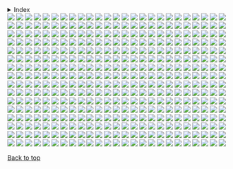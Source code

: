 <details>

<summary>Index</summary>

## Top

- [Abstract](https://github.com/RickyFoots/Wallpapers/blob/main/zz%20pages%20zz/Abstract.md)
  - [Waves](https://github.com/RickyFoots/Wallpapers/blob/main/zz%20pages%20zz/Waves.md)
- [Animated](https://github.com/RickyFoots/Wallpapers/blob/main/zz%20pages%20zz/Animated.md)
- [Anime & Manga](https://github.com/RickyFoots/Wallpapers/blob/main/zz%20pages%20zz/Anime-&-Manga.md)
  - [Akira](https://github.com/RickyFoots/Wallpapers/blob/main/zz%20pages%20zz/Akira.md)
  - [Attack on Titan](https://github.com/RickyFoots/Wallpapers/blob/main/zz%20pages%20zz/Attack-on-Titan.md)
  - [Berserk](https://github.com/RickyFoots/Wallpapers/blob/main/zz%20pages%20zz/Berserk.md)
  - [Black Clover](https://github.com/RickyFoots/Wallpapers/blob/main/zz%20pages%20zz/Black-Clover.md)
  - [Bleach](https://github.com/RickyFoots/Wallpapers/blob/main/zz%20pages%20zz/Bleach.md)
  - [Chainsaw Man](https://github.com/RickyFoots/Wallpapers/blob/main/zz%20pages%20zz/Chainsaw-Man.md)
  - [Cowboy BeBop](https://github.com/RickyFoots/Wallpapers/blob/main/zz%20pages%20zz/Cowboy-BeBop.md)
  - [Demon Slayer](https://github.com/RickyFoots/Wallpapers/blob/main/zz%20pages%20zz/Demon-Slayer.md)
  - [Dorohedoro](https://github.com/RickyFoots/Wallpapers/blob/main/zz%20pages%20zz/Dorohedoro.md)
  - [DRR](https://github.com/RickyFoots/Wallpapers/blob/main/zz%20pages%20zz/DRR.md)
  - [Edge Runners](https://github.com/RickyFoots/Wallpapers/blob/main/zz%20pages%20zz/Edge-Runners.md)
  - [Eva](https://github.com/RickyFoots/Wallpapers/blob/main/zz%20pages%20zz/Eva.md)
  - [FMAB](https://github.com/RickyFoots/Wallpapers/blob/main/zz%20pages%20zz/FMAB.md)
  - [Frieren](https://github.com/RickyFoots/Wallpapers/blob/main/zz%20pages%20zz/Frieren.md)
  - [Ghibli](https://github.com/RickyFoots/Wallpapers/blob/main/zz%20pages%20zz/Ghibli.md)
  - [Hells Paradise](https://github.com/RickyFoots/Wallpapers/blob/main/zz%20pages%20zz/Hells-Paradise.md)
  - [HxH](https://github.com/RickyFoots/Wallpapers/blob/main/zz%20pages%20zz/HxH.md)
  - [JJK](https://github.com/RickyFoots/Wallpapers/blob/main/zz%20pages%20zz/JJK.md)
  - [Komi Can't](https://github.com/RickyFoots/Wallpapers/blob/main/zz%20pages%20zz/Komi-Can't.md)
  - [Mob](https://github.com/RickyFoots/Wallpapers/blob/main/zz%20pages%20zz/Mob.md)
  - [My Hero](https://github.com/RickyFoots/Wallpapers/blob/main/zz%20pages%20zz/My-Hero.md)
  - [Naruto](https://github.com/RickyFoots/Wallpapers/blob/main/zz%20pages%20zz/Naruto.md)
  - [One Punch](https://github.com/RickyFoots/Wallpapers/blob/main/zz%20pages%20zz/One-Punch.md)
  - [Tokyo Ghoul](https://github.com/RickyFoots/Wallpapers/blob/main/zz%20pages%20zz/Tokyo-Ghoul.md)
  - [Trigun](https://github.com/RickyFoots/Wallpapers/blob/main/zz%20pages%20zz/Trigun.md)
  - [Unsorted Manga or Comics](https://github.com/RickyFoots/Wallpapers/blob/main/zz%20pages%20zz/Unsorted-Manga-or-Comics.md)
- [Fantasy](https://github.com/RickyFoots/Wallpapers/blob/main/zz%20pages%20zz/Fantasy.md)
- [Japan](https://github.com/RickyFoots/Wallpapers/blob/main/zz%20pages%20zz/Japan.md)
- [Kaiju & Monsters](https://github.com/RickyFoots/Wallpapers/blob/main/zz%20pages%20zz/Kaiju-&-Monsters.md)
- [Linux](https://github.com/RickyFoots/Wallpapers/blob/main/zz%20pages%20zz/Linux.md)
- [Mecha](https://github.com/RickyFoots/Wallpapers/blob/main/zz%20pages%20zz/Mecha.md)
- [Memes](https://github.com/RickyFoots/Wallpapers/blob/main/zz%20pages%20zz/Memes.md)
- [Minimal](https://github.com/RickyFoots/Wallpapers/blob/main/zz%20pages%20zz/Minimal.md)
- [Monochrome - Art](https://github.com/RickyFoots/Wallpapers/blob/main/zz%20pages%20zz/Monochrome-Art.md)
- [Painting](https://github.com/RickyFoots/Wallpapers/blob/main/zz%20pages%20zz/Painting.md)
- [Pixel](https://github.com/RickyFoots/Wallpapers/blob/main/zz%20pages%20zz/Pixel.md)
- [Real Life](https://github.com/RickyFoots/Wallpapers/blob/main/zz%20pages%20zz/Real-Life.md)
- [Seasonal](https://github.com/RickyFoots/Wallpapers/blob/main/zz%20pages%20zz/Seasonal.md)
  - [Fall](https://github.com/RickyFoots/Wallpapers/blob/main/zz%20pages%20zz/Fall.md)
  - [Halloween](https://github.com/RickyFoots/Wallpapers/blob/main/zz%20pages%20zz/Halloween.md)
- [Unclaimed-SiFi](https://github.com/RickyFoots/Wallpapers/blob/main/zz%20pages%20zz/Unclaimed-SiFi.md)
- [Unsorted Vertical](https://github.com/RickyFoots/Wallpapers/blob/main/zz%20pages%20zz/Unsorted-Vertical.md)
- [Video Games](https://github.com/RickyFoots/Wallpapers/blob/main/zz%20pages%20zz/Video-Games.md)
  - [Animal Crossing](https://github.com/RickyFoots/Wallpapers/blob/main/zz%20pages%20zz/Animal-Crossing.md)
  - [Apex](https://github.com/RickyFoots/Wallpapers/blob/main/zz%20pages%20zz/Apex.md)
  - [Castlevania](https://github.com/RickyFoots/Wallpapers/blob/main/zz%20pages%20zz/Castlevania.md)
  - [COD](https://github.com/RickyFoots/Wallpapers/blob/main/zz%20pages%20zz/COD.md)
  - [Cult of the Lamb](https://github.com/RickyFoots/Wallpapers/blob/main/zz%20pages%20zz/Cult-of-the-Lamb.md)
  - [Destiny](https://github.com/RickyFoots/Wallpapers/blob/main/zz%20pages%20zz/Destiny.md)
  - [DOOM](https://github.com/RickyFoots/Wallpapers/blob/main/zz%20pages%20zz/DOOM.md)
  - [God of War](https://github.com/RickyFoots/Wallpapers/blob/main/zz%20pages%20zz/God-of-War.md)
  - [Hotline Miami](https://github.com/RickyFoots/Wallpapers/blob/main/zz%20pages%20zz/Hotline-Miami.md)
  - [Hyper Light Drifter](https://github.com/RickyFoots/Wallpapers/blob/main/zz%20pages%20zz/Hyper-Light-Drifter.md)
  - [Kirby](https://github.com/RickyFoots/Wallpapers/blob/main/zz%20pages%20zz/Kirby.md)
  - [League](https://github.com/RickyFoots/Wallpapers/blob/main/zz%20pages%20zz/League.md)
  - [Monster Hunter](https://github.com/RickyFoots/Wallpapers/blob/main/zz%20pages%20zz/Monster-Hunter.md)
  - [Necropolis](https://github.com/RickyFoots/Wallpapers/blob/main/zz%20pages%20zz/Necropolis.md)
  - [Nier](https://github.com/RickyFoots/Wallpapers/blob/main/zz%20pages%20zz/Nier.md)
  - [Pokemon](https://github.com/RickyFoots/Wallpapers/blob/main/zz%20pages%20zz/Pokemon.md)
  - [Shadow of the Colossus](https://github.com/RickyFoots/Wallpapers/blob/main/zz%20pages%20zz/Shadow-of-the-Colossus.md)
  - [Souls-Bourne](https://github.com/RickyFoots/Wallpapers/blob/main/zz%20pages%20zz/Souls-Bourne.md)
  - [Stardew](https://github.com/RickyFoots/Wallpapers/blob/main/zz%20pages%20zz/Stardew.md)
  - [Starfield](https://github.com/RickyFoots/Wallpapers/blob/main/zz%20pages%20zz/Starfield.md)
  - [Wayfinder](https://github.com/RickyFoots/Wallpapers/blob/main/zz%20pages%20zz/Wayfinder.md)
  - [Witcher](https://github.com/RickyFoots/Wallpapers/blob/main/zz%20pages%20zz/Witcher.md)

</h1>

[Back to top](#Top)

</details>

</h1>

<img src="https://github.com/RickyFoots/Wallpapers/blob/main/Painting/00030.png">

<img src="https://github.com/RickyFoots/Wallpapers/blob/main/Painting/00111.png">

<img src="https://github.com/RickyFoots/Wallpapers/blob/main/Painting/00139.png">

<img src="https://github.com/RickyFoots/Wallpapers/blob/main/Painting/00224.jpg">

<img src="https://github.com/RickyFoots/Wallpapers/blob/main/Painting/00239.jpg">

<img src="https://github.com/RickyFoots/Wallpapers/blob/main/Painting/00245.png">

<img src="https://github.com/RickyFoots/Wallpapers/blob/main/Painting/00271.png">

<img src="https://github.com/RickyFoots/Wallpapers/blob/main/Painting/00279.jpg">

<img src="https://github.com/RickyFoots/Wallpapers/blob/main/Painting/00280.png">

<img src="https://github.com/RickyFoots/Wallpapers/blob/main/Painting/00288.png">

<img src="https://github.com/RickyFoots/Wallpapers/blob/main/Painting/00293.jpg">

<img src="https://github.com/RickyFoots/Wallpapers/blob/main/Painting/00294.png">

<img src="https://github.com/RickyFoots/Wallpapers/blob/main/Painting/00306.png">

<img src="https://github.com/RickyFoots/Wallpapers/blob/main/Painting/00355.png">

<img src="https://github.com/RickyFoots/Wallpapers/blob/main/Painting/01.jpg">

<img src="https://github.com/RickyFoots/Wallpapers/blob/main/Painting/02.jpg">

<img src="https://github.com/RickyFoots/Wallpapers/blob/main/Painting/03.jpg">

<img src="https://github.com/RickyFoots/Wallpapers/blob/main/Painting/04.jpg">

<img src="https://github.com/RickyFoots/Wallpapers/blob/main/Painting/05.jpg">

<img src="https://github.com/RickyFoots/Wallpapers/blob/main/Painting/06.jpg">

<img src="https://github.com/RickyFoots/Wallpapers/blob/main/Painting/06.png">

<img src="https://github.com/RickyFoots/Wallpapers/blob/main/Painting/07.jpg">

<img src="https://github.com/RickyFoots/Wallpapers/blob/main/Painting/07.png">

<img src="https://github.com/RickyFoots/Wallpapers/blob/main/Painting/08.jpg">

<img src="https://github.com/RickyFoots/Wallpapers/blob/main/Painting/08.png">

<img src="https://github.com/RickyFoots/Wallpapers/blob/main/Painting/10 - IkFbADX.png">

<img src="https://github.com/RickyFoots/Wallpapers/blob/main/Painting/10.jpg">

<img src="https://github.com/RickyFoots/Wallpapers/blob/main/Painting/11 - GdW27Qi.png">

<img src="https://github.com/RickyFoots/Wallpapers/blob/main/Painting/11 - hM2j0Vz.jpg">

<img src="https://github.com/RickyFoots/Wallpapers/blob/main/Painting/11.jpg">

<img src="https://github.com/RickyFoots/Wallpapers/blob/main/Painting/12 - KmFVtFp.png">

<img src="https://github.com/RickyFoots/Wallpapers/blob/main/Painting/12.jpg">

<img src="https://github.com/RickyFoots/Wallpapers/blob/main/Painting/13 - p4TIlyS.jpg">

<img src="https://github.com/RickyFoots/Wallpapers/blob/main/Painting/13.jpg">

<img src="https://github.com/RickyFoots/Wallpapers/blob/main/Painting/1330761.png">

<img src="https://github.com/RickyFoots/Wallpapers/blob/main/Painting/14 - BgotbjS.jpg">

<img src="https://github.com/RickyFoots/Wallpapers/blob/main/Painting/14 - M5yq3il.jpg">

<img src="https://github.com/RickyFoots/Wallpapers/blob/main/Painting/14.jpg">

<img src="https://github.com/RickyFoots/Wallpapers/blob/main/Painting/15.jpg">

<img src="https://github.com/RickyFoots/Wallpapers/blob/main/Painting/16.jpg">

<img src="https://github.com/RickyFoots/Wallpapers/blob/main/Painting/1638597695178.jpg">

<img src="https://github.com/RickyFoots/Wallpapers/blob/main/Painting/17.jpg">

<img src="https://github.com/RickyFoots/Wallpapers/blob/main/Painting/18.jpg">

<img src="https://github.com/RickyFoots/Wallpapers/blob/main/Painting/180-1806618_anime-landscape-scenery-clouds-stars-buildings-anime-landscape.jpg">

<img src="https://github.com/RickyFoots/Wallpapers/blob/main/Painting/19.jpg">

<img src="https://github.com/RickyFoots/Wallpapers/blob/main/Painting/1okwkjy3l3l71.png">

<img src="https://github.com/RickyFoots/Wallpapers/blob/main/Painting/20.jpg">

<img src="https://github.com/RickyFoots/Wallpapers/blob/main/Painting/20210817_004904.jpg">

<img src="https://github.com/RickyFoots/Wallpapers/blob/main/Painting/20220329_2038_GGAC_Discovery_Station_NO.1——_Explorer”.jpg">

<img src="https://github.com/RickyFoots/Wallpapers/blob/main/Painting/20220329_2038_The_Aeneid.jpg">

<img src="https://github.com/RickyFoots/Wallpapers/blob/main/Painting/20220404_2100_Do_not_disturb.jpg">

<img src="https://github.com/RickyFoots/Wallpapers/blob/main/Painting/20220404_2100_The_Observer.jpg">

<img src="https://github.com/RickyFoots/Wallpapers/blob/main/Painting/20220407_1454_Como_Lighthouse_02__Backgrounds_For_Animation_Course.jpg">

<img src="https://github.com/RickyFoots/Wallpapers/blob/main/Painting/20220416_1756_Japan.jpg">

<img src="https://github.com/RickyFoots/Wallpapers/blob/main/Painting/20220427_2307_Badlands_National_Park_Study.jpg">

<img src="https://github.com/RickyFoots/Wallpapers/blob/main/Painting/20220427_2307_Death_Valley_National_Park.jpg">

<img src="https://github.com/RickyFoots/Wallpapers/blob/main/Painting/20220427_2307_Virtual_Plein_Air_Studies.jpg">

<img src="https://github.com/RickyFoots/Wallpapers/blob/main/Painting/20220523_1613_Seabreeze_03.jpg">

<img src="https://github.com/RickyFoots/Wallpapers/blob/main/Painting/20220605_2252_The_Last_Great_Ahamkara.jpg">

<img src="https://github.com/RickyFoots/Wallpapers/blob/main/Painting/20220608_2339.jpg">

<img src="https://github.com/RickyFoots/Wallpapers/blob/main/Painting/20221019_2324_Bawlers_2.jpg">

<img src="https://github.com/RickyFoots/Wallpapers/blob/main/Painting/20221107_2132_Emerged_from_Flames.jpg">

<img src="https://github.com/RickyFoots/Wallpapers/blob/main/Painting/20221107_2142_Find_me_here.jpg">

<img src="https://github.com/RickyFoots/Wallpapers/blob/main/Painting/20230322_1239_Japan_memories_Painting___Part_1_.jpg">

<img src="https://github.com/RickyFoots/Wallpapers/blob/main/Painting/20230515_222411.jpg">

<img src="https://github.com/RickyFoots/Wallpapers/blob/main/Painting/20230519_2334_wandering_whale_.jpg">

<img src="https://github.com/RickyFoots/Wallpapers/blob/main/Painting/20230712_2223_2023.5.24.jpg">

<img src="https://github.com/RickyFoots/Wallpapers/blob/main/Painting/20230716_1918_Ramen_on_Crab.jpg">

<img src="https://github.com/RickyFoots/Wallpapers/blob/main/Painting/20231028_1437_Ghost_hunter.jpg">

<img src="https://github.com/RickyFoots/Wallpapers/blob/main/Painting/20231106_2020_Practice_41.jpg">

<img src="https://github.com/RickyFoots/Wallpapers/blob/main/Painting/20231122_2259_202310_Background_photo_speed_painting.jpg">

<img src="https://github.com/RickyFoots/Wallpapers/blob/main/Painting/20231206_1835_3.jpg">

<img src="https://github.com/RickyFoots/Wallpapers/blob/main/Painting/20231206_1838_V_me50.jpg">

<img src="https://github.com/RickyFoots/Wallpapers/blob/main/Painting/20231211_2026_sunset.jpg">

<img src="https://github.com/RickyFoots/Wallpapers/blob/main/Painting/20231211_2027_The_spirit_of_the_forest.jpg">

<img src="https://github.com/RickyFoots/Wallpapers/blob/main/Painting/20231218_201830.jpg">

<img src="https://github.com/RickyFoots/Wallpapers/blob/main/Painting/21 - ADsm8lL.jpg">

<img src="https://github.com/RickyFoots/Wallpapers/blob/main/Painting/21.jpg">

<img src="https://github.com/RickyFoots/Wallpapers/blob/main/Painting/23.jpg">

<img src="https://github.com/RickyFoots/Wallpapers/blob/main/Painting/24 - e47ScRz.jpg">

<img src="https://github.com/RickyFoots/Wallpapers/blob/main/Painting/24.jpg">

<img src="https://github.com/RickyFoots/Wallpapers/blob/main/Painting/25.jpg">

<img src="https://github.com/RickyFoots/Wallpapers/blob/main/Painting/26.jpg">

<img src="https://github.com/RickyFoots/Wallpapers/blob/main/Painting/27.jpg">

<img src="https://github.com/RickyFoots/Wallpapers/blob/main/Painting/28 - YnL7CTg.jpg">

<img src="https://github.com/RickyFoots/Wallpapers/blob/main/Painting/28.jpg">

<img src="https://github.com/RickyFoots/Wallpapers/blob/main/Painting/29.jpg">

<img src="https://github.com/RickyFoots/Wallpapers/blob/main/Painting/30 - VvwyRE1.jpg">

<img src="https://github.com/RickyFoots/Wallpapers/blob/main/Painting/30.jpg">

<img src="https://github.com/RickyFoots/Wallpapers/blob/main/Painting/31 - CjTmQ8s.jpg">

<img src="https://github.com/RickyFoots/Wallpapers/blob/main/Painting/31 - qmiPsd0.jpg">

<img src="https://github.com/RickyFoots/Wallpapers/blob/main/Painting/31.jpg">

<img src="https://github.com/RickyFoots/Wallpapers/blob/main/Painting/32 - Es9om0f.jpg">

<img src="https://github.com/RickyFoots/Wallpapers/blob/main/Painting/32.jpg">

<img src="https://github.com/RickyFoots/Wallpapers/blob/main/Painting/33.jpg">

<img src="https://github.com/RickyFoots/Wallpapers/blob/main/Painting/34.jpg">

<img src="https://github.com/RickyFoots/Wallpapers/blob/main/Painting/37 - zZ6lun8.jpg">

<img src="https://github.com/RickyFoots/Wallpapers/blob/main/Painting/38e43cd.jpg">

<img src="https://github.com/RickyFoots/Wallpapers/blob/main/Painting/3ckrn0p4n3l71.png">

<img src="https://github.com/RickyFoots/Wallpapers/blob/main/Painting/3lnurbwbfwk71.png">

<img src="https://github.com/RickyFoots/Wallpapers/blob/main/Painting/3lqIfoS.jpeg">

<img src="https://github.com/RickyFoots/Wallpapers/blob/main/Painting/45 - CbVXE5h.jpg">

<img src="https://github.com/RickyFoots/Wallpapers/blob/main/Painting/45 - HicaAQx.jpg">

<img src="https://github.com/RickyFoots/Wallpapers/blob/main/Painting/4MHOMvU.jpeg">

<img src="https://github.com/RickyFoots/Wallpapers/blob/main/Painting/4X3z4Ha.jpeg">

<img src="https://github.com/RickyFoots/Wallpapers/blob/main/Painting/4c3705a.jpg">

<img src="https://github.com/RickyFoots/Wallpapers/blob/main/Painting/4irtiy2f2uk71.png">

<img src="https://github.com/RickyFoots/Wallpapers/blob/main/Painting/56 - CoYBP2x.jpg">

<img src="https://github.com/RickyFoots/Wallpapers/blob/main/Painting/5VUhtaY.jpeg">

<img src="https://github.com/RickyFoots/Wallpapers/blob/main/Painting/5a1c8031-3c4e-4b2e-96ef-5b17d8c1c948.jpg">

<img src="https://github.com/RickyFoots/Wallpapers/blob/main/Painting/5fvdkmet39j71.png">

<img src="https://github.com/RickyFoots/Wallpapers/blob/main/Painting/5sbmcohm1uk71.png">

<img src="https://github.com/RickyFoots/Wallpapers/blob/main/Painting/5zQiXen.png">

<img src="https://github.com/RickyFoots/Wallpapers/blob/main/Painting/60 - E9YRV2B.jpg">

<img src="https://github.com/RickyFoots/Wallpapers/blob/main/Painting/60 - H2xoVzi.jpg">

<img src="https://github.com/RickyFoots/Wallpapers/blob/main/Painting/60 - fdiO61M.jpg">

<img src="https://github.com/RickyFoots/Wallpapers/blob/main/Painting/62 - I7QzImd.jpg">

<img src="https://github.com/RickyFoots/Wallpapers/blob/main/Painting/63 - 89NstXc.jpg">

<img src="https://github.com/RickyFoots/Wallpapers/blob/main/Painting/63 - 9QX28Vi.jpg">

<img src="https://github.com/RickyFoots/Wallpapers/blob/main/Painting/63.jpg">

<img src="https://github.com/RickyFoots/Wallpapers/blob/main/Painting/64 - BGCZjJA.jpg">

<img src="https://github.com/RickyFoots/Wallpapers/blob/main/Painting/65.jpg">

<img src="https://github.com/RickyFoots/Wallpapers/blob/main/Painting/68 - MxwmpVi.png">

<img src="https://github.com/RickyFoots/Wallpapers/blob/main/Painting/71 - sdzaogp.png">

<img src="https://github.com/RickyFoots/Wallpapers/blob/main/Painting/76 - e4r5bQR.jpg">

<img src="https://github.com/RickyFoots/Wallpapers/blob/main/Painting/76 - p4TIlyS.jpg">

<img src="https://github.com/RickyFoots/Wallpapers/blob/main/Painting/7K7oRvk.jpeg">

<img src="https://github.com/RickyFoots/Wallpapers/blob/main/Painting/89 - PLNr7AT.png">

<img src="https://github.com/RickyFoots/Wallpapers/blob/main/Painting/8w53nbu0o3l71.png">

<img src="https://github.com/RickyFoots/Wallpapers/blob/main/Painting/9 - DaFuSO0.jpg">

<img src="https://github.com/RickyFoots/Wallpapers/blob/main/Painting/9 - yh71hZN.png">

<img src="https://github.com/RickyFoots/Wallpapers/blob/main/Painting/9.jpg">

<img src="https://github.com/RickyFoots/Wallpapers/blob/main/Painting/94538143_p0.png">

<img src="https://github.com/RickyFoots/Wallpapers/blob/main/Painting/96440296_p0.png">

<img src="https://github.com/RickyFoots/Wallpapers/blob/main/Painting/9DikRoN.jpeg">

<img src="https://github.com/RickyFoots/Wallpapers/blob/main/Painting/9Tej6V0.jpeg">

<img src="https://github.com/RickyFoots/Wallpapers/blob/main/Painting/9d9duorkm3l71.png">

<img src="https://github.com/RickyFoots/Wallpapers/blob/main/Painting/9py055cffwk71.png">

<img src="https://github.com/RickyFoots/Wallpapers/blob/main/Painting/Apocalypse.png">

<img src="https://github.com/RickyFoots/Wallpapers/blob/main/Painting/AsianPond.jpg">

<img src="https://github.com/RickyFoots/Wallpapers/blob/main/Painting/Cityscape.jpg">

<img src="https://github.com/RickyFoots/Wallpapers/blob/main/Painting/Electronic_Sample_96-calm-night.png">

<img src="https://github.com/RickyFoots/Wallpapers/blob/main/Painting/IuX3mgo.jpeg">

<img src="https://github.com/RickyFoots/Wallpapers/blob/main/Painting/IxEcTRu.jpg">

<img src="https://github.com/RickyFoots/Wallpapers/blob/main/Painting/MountainScape.png">

<img src="https://github.com/RickyFoots/Wallpapers/blob/main/Painting/OD_house_day.jpg">

<img src="https://github.com/RickyFoots/Wallpapers/blob/main/Painting/OD_house_morn.jpg">

<img src="https://github.com/RickyFoots/Wallpapers/blob/main/Painting/OD_house_night_sat.jpg">

<img src="https://github.com/RickyFoots/Wallpapers/blob/main/Painting/RDT_20230308_1949563004422581013301416.jpg">

<img src="https://github.com/RickyFoots/Wallpapers/blob/main/Painting/Sunset.jpeg">

<img src="https://github.com/RickyFoots/Wallpapers/blob/main/Painting/WallpaperDog-10819503.jpg">

<img src="https://github.com/RickyFoots/Wallpapers/blob/main/Painting/aTzsemi.jpeg">

<img src="https://github.com/RickyFoots/Wallpapers/blob/main/Painting/acoolrocket-dalle2-hokusai-non-prompt-landscape.png">

<img src="https://github.com/RickyFoots/Wallpapers/blob/main/Painting/aesthetic2.jpg">

<img src="https://github.com/RickyFoots/Wallpapers/blob/main/Painting/alena-aenami-7pm.png">

<img src="https://github.com/RickyFoots/Wallpapers/blob/main/Painting/alena-aenami-any-minute-now.jpg">

<img src="https://github.com/RickyFoots/Wallpapers/blob/main/Painting/alena-aenami-around-us.jpg">

<img src="https://github.com/RickyFoots/Wallpapers/blob/main/Painting/alena-aenami-autumn-in-budapest.png">

<img src="https://github.com/RickyFoots/Wallpapers/blob/main/Painting/alena-aenami-away.jpg">

<img src="https://github.com/RickyFoots/Wallpapers/blob/main/Painting/alena-aenami-blue-hour.jpg">

<img src="https://github.com/RickyFoots/Wallpapers/blob/main/Painting/alena-aenami-castle-in-the-sky.jpg">

<img src="https://github.com/RickyFoots/Wallpapers/blob/main/Painting/alena-aenami-clouds.jpg">

<img src="https://github.com/RickyFoots/Wallpapers/blob/main/Painting/alena-aenami-dawn.jpg">

<img src="https://github.com/RickyFoots/Wallpapers/blob/main/Painting/alena-aenami-eclipse.jpg">

<img src="https://github.com/RickyFoots/Wallpapers/blob/main/Painting/alena-aenami-escape.jpg">

<img src="https://github.com/RickyFoots/Wallpapers/blob/main/Painting/alena-aenami-far-from-tomorrow.jpg">

<img src="https://github.com/RickyFoots/Wallpapers/blob/main/Painting/alena-aenami-lights.jpg">

<img src="https://github.com/RickyFoots/Wallpapers/blob/main/Painting/alena-aenami-lost-in-between.jpg">

<img src="https://github.com/RickyFoots/Wallpapers/blob/main/Painting/alena-aenami-out-of-time.png">

<img src="https://github.com/RickyFoots/Wallpapers/blob/main/Painting/alena-aenami-sky-mirror.jpg">

<img src="https://github.com/RickyFoots/Wallpapers/blob/main/Painting/alena-aenami-stardust.jpg">

<img src="https://github.com/RickyFoots/Wallpapers/blob/main/Painting/alena-aenami-stars-and-you.png">

<img src="https://github.com/RickyFoots/Wallpapers/blob/main/Painting/alena-aenami-timeless.jpg">

<img src="https://github.com/RickyFoots/Wallpapers/blob/main/Painting/alena-aenami-wait.jpg">

<img src="https://github.com/RickyFoots/Wallpapers/blob/main/Painting/alena-aenami-wings.jpg">

<img src="https://github.com/RickyFoots/Wallpapers/blob/main/Painting/alena-aenami-you.jpg">

<img src="https://github.com/RickyFoots/Wallpapers/blob/main/Painting/andrew-maleski-ghostly-gate.jpg">

<img src="https://github.com/RickyFoots/Wallpapers/blob/main/Painting/animal-town.png">

<img src="https://github.com/RickyFoots/Wallpapers/blob/main/Painting/arseniy-chebynkin-tokyo-street-night.jpg">

<img src="https://github.com/RickyFoots/Wallpapers/blob/main/Painting/art-lake.png">

<img src="https://github.com/RickyFoots/Wallpapers/blob/main/Painting/artwithflo-empire-state-building.png">

<img src="https://github.com/RickyFoots/Wallpapers/blob/main/Painting/aurora_v02.png">

<img src="https://github.com/RickyFoots/Wallpapers/blob/main/Painting/australia.jpg">

<img src="https://github.com/RickyFoots/Wallpapers/blob/main/Painting/bastien-grivet-the-guy-and-the-id-checking-bot.jpg">

<img src="https://github.com/RickyFoots/Wallpapers/blob/main/Painting/bbajwew11ge81.png">

<img src="https://github.com/RickyFoots/Wallpapers/blob/main/Painting/bici.jpg">

<img src="https://github.com/RickyFoots/Wallpapers/blob/main/Painting/bisbiswas-a-summer-evening.png">

<img src="https://github.com/RickyFoots/Wallpapers/blob/main/Painting/bisbiswas-burning-clouds.png">

<img src="https://github.com/RickyFoots/Wallpapers/blob/main/Painting/bisbiswas-gathering.jpg">

<img src="https://github.com/RickyFoots/Wallpapers/blob/main/Painting/bisbiswas-lit-up-sky.jpg">

<img src="https://github.com/RickyFoots/Wallpapers/blob/main/Painting/bisbiswas-verdant-moonlight-no-people-edit.jpg">

<img src="https://github.com/RickyFoots/Wallpapers/blob/main/Painting/bmucoxvlewk71.png">

<img src="https://github.com/RickyFoots/Wallpapers/blob/main/Painting/bmw.jpg">

<img src="https://github.com/RickyFoots/Wallpapers/blob/main/Painting/boat_on_clouds.jpg">

<img src="https://github.com/RickyFoots/Wallpapers/blob/main/Painting/boats-painting.jpg">

<img src="https://github.com/RickyFoots/Wallpapers/blob/main/Painting/cairo-sandstorm.jpg">

<img src="https://github.com/RickyFoots/Wallpapers/blob/main/Painting/castle_in_the_sky_studio_ghilbi.jpg">

<img src="https://github.com/RickyFoots/Wallpapers/blob/main/Painting/chilledcow-kupla-kingdom-in-blue.jpg">

<img src="https://github.com/RickyFoots/Wallpapers/blob/main/Painting/chrisostrowski-the-esteemed-palace-light.jpg">

<img src="https://github.com/RickyFoots/Wallpapers/blob/main/Painting/chrisostrowski-the-esteemed-palace.jpg">

<img src="https://github.com/RickyFoots/Wallpapers/blob/main/Painting/comfy-home.jpg">

<img src="https://github.com/RickyFoots/Wallpapers/blob/main/Painting/country-sun.jpeg">

<img src="https://github.com/RickyFoots/Wallpapers/blob/main/Painting/crane.png">

<img src="https://github.com/RickyFoots/Wallpapers/blob/main/Painting/cy4p34m246161.jpg">

<img src="https://github.com/RickyFoots/Wallpapers/blob/main/Painting/d0693c2.jpg">

<img src="https://github.com/RickyFoots/Wallpapers/blob/main/Painting/denis-istomin-chicco3.jpg">

<img src="https://github.com/RickyFoots/Wallpapers/blob/main/Painting/denis-istomin-listen-to-your-heart.jpg">

<img src="https://github.com/RickyFoots/Wallpapers/blob/main/Painting/denis-istomin-midnight-gazing.png">

<img src="https://github.com/RickyFoots/Wallpapers/blob/main/Painting/door.jpg">

<img src="https://github.com/RickyFoots/Wallpapers/blob/main/Painting/dream-of-the-red-chamber.jpg">

<img src="https://github.com/RickyFoots/Wallpapers/blob/main/Painting/dreamy-night.jpg">

<img src="https://github.com/RickyFoots/Wallpapers/blob/main/Painting/dypuzktoewk71.png">

<img src="https://github.com/RickyFoots/Wallpapers/blob/main/Painting/e55nh915ewk71.png">

<img src="https://github.com/RickyFoots/Wallpapers/blob/main/Painting/eric-elwell-tropical-environment.jpg">

<img src="https://github.com/RickyFoots/Wallpapers/blob/main/Painting/es2_day.jpg">

<img src="https://github.com/RickyFoots/Wallpapers/blob/main/Painting/es2_morning.jpg">

<img src="https://github.com/RickyFoots/Wallpapers/blob/main/Painting/es2_night.jpg">

<img src="https://github.com/RickyFoots/Wallpapers/blob/main/Painting/es3_day.jpg">

<img src="https://github.com/RickyFoots/Wallpapers/blob/main/Painting/es3_morning.jpg">

<img src="https://github.com/RickyFoots/Wallpapers/blob/main/Painting/es3_night.jpg">

<img src="https://github.com/RickyFoots/Wallpapers/blob/main/Painting/es4_day.jpg">

<img src="https://github.com/RickyFoots/Wallpapers/blob/main/Painting/es4_morning.jpg">

<img src="https://github.com/RickyFoots/Wallpapers/blob/main/Painting/es4_night.jpg">

<img src="https://github.com/RickyFoots/Wallpapers/blob/main/Painting/es5_day.jpg">

<img src="https://github.com/RickyFoots/Wallpapers/blob/main/Painting/es5_morning.jpg">

<img src="https://github.com/RickyFoots/Wallpapers/blob/main/Painting/es5_night.jpg">

<img src="https://github.com/RickyFoots/Wallpapers/blob/main/Painting/es6_day.jpg">

<img src="https://github.com/RickyFoots/Wallpapers/blob/main/Painting/es6_morning.jpg">

<img src="https://github.com/RickyFoots/Wallpapers/blob/main/Painting/es6_night.jpg">

<img src="https://github.com/RickyFoots/Wallpapers/blob/main/Painting/es7_day.jpg">

<img src="https://github.com/RickyFoots/Wallpapers/blob/main/Painting/es7_morning.jpg">

<img src="https://github.com/RickyFoots/Wallpapers/blob/main/Painting/es7_night.jpg">

<img src="https://github.com/RickyFoots/Wallpapers/blob/main/Painting/es_day.jpg">

<img src="https://github.com/RickyFoots/Wallpapers/blob/main/Painting/es_morning.jpg">

<img src="https://github.com/RickyFoots/Wallpapers/blob/main/Painting/es_night.png">

<img src="https://github.com/RickyFoots/Wallpapers/blob/main/Painting/ferdinand-ladera-rice-terraces.jpg">

<img src="https://github.com/RickyFoots/Wallpapers/blob/main/Painting/fkaz52mvm3l71.png">

<img src="https://github.com/RickyFoots/Wallpapers/blob/main/Painting/flower-and-whine.jpg">

<img src="https://github.com/RickyFoots/Wallpapers/blob/main/Painting/forest-painted.png">

<img src="https://github.com/RickyFoots/Wallpapers/blob/main/Painting/forrest-scene.jpg">

<img src="https://github.com/RickyFoots/Wallpapers/blob/main/Painting/french-roofs.png">

<img src="https://github.com/RickyFoots/Wallpapers/blob/main/Painting/frozen-lake.jpg">

<img src="https://github.com/RickyFoots/Wallpapers/blob/main/Painting/gavrl-snowy-forest.jpg">

<img src="https://github.com/RickyFoots/Wallpapers/blob/main/Painting/gavryl-by-your-side.jpg">

<img src="https://github.com/RickyFoots/Wallpapers/blob/main/Painting/gavryl-cozy-night.jpg">

<img src="https://github.com/RickyFoots/Wallpapers/blob/main/Painting/glowy-night-river-mountains.jpg">

<img src="https://github.com/RickyFoots/Wallpapers/blob/main/Painting/grand_tour_main_arch.jpg">

<img src="https://github.com/RickyFoots/Wallpapers/blob/main/Painting/grasp.jpg">

<img src="https://github.com/RickyFoots/Wallpapers/blob/main/Painting/gruvbox_wasteland.png">

<img src="https://github.com/RickyFoots/Wallpapers/blob/main/Painting/gustavo-arteaga-ancient-tree-shrine.png">

<img src="https://github.com/RickyFoots/Wallpapers/blob/main/Painting/gustavo-arteaga-monolith-on-giants-causeway.jpg">

<img src="https://github.com/RickyFoots/Wallpapers/blob/main/Painting/gustavo-arteaga-reload.jpg">

<img src="https://github.com/RickyFoots/Wallpapers/blob/main/Painting/gydw1n-whisper-of-the-heart.jpg">

<img src="https://github.com/RickyFoots/Wallpapers/blob/main/Painting/hangmoon-alexander-komarov-white-blue-red-clouds.jpg">

<img src="https://github.com/RickyFoots/Wallpapers/blob/main/Painting/hangmoon-city.jpg">

<img src="https://github.com/RickyFoots/Wallpapers/blob/main/Painting/hangmoon-white-blue-red-clouds.jpg">

<img src="https://github.com/RickyFoots/Wallpapers/blob/main/Painting/henrique-mueller-henrique-mueller-lofi-funcc-01.jpg">

<img src="https://github.com/RickyFoots/Wallpapers/blob/main/Painting/hiro-shinagai.jpg">

<img src="https://github.com/RickyFoots/Wallpapers/blob/main/Painting/hiroshi-nagai-shop.png">

<img src="https://github.com/RickyFoots/Wallpapers/blob/main/Painting/house-forest.jpg">

<img src="https://github.com/RickyFoots/Wallpapers/blob/main/Painting/howard-chen-mao-mao-forest-campsite.jpg">

<img src="https://github.com/RickyFoots/Wallpapers/blob/main/Painting/hugobarretcastan-house-in-forest.jpg">

<img src="https://github.com/RickyFoots/Wallpapers/blob/main/Painting/hxqkrrgfm3l71.png">

<img src="https://github.com/RickyFoots/Wallpapers/blob/main/Painting/ianlqrnwrij71.png">

<img src="https://github.com/RickyFoots/Wallpapers/blob/main/Painting/iculr8pxn3l71.png">

<img src="https://github.com/RickyFoots/Wallpapers/blob/main/Painting/ign_sun-and-clouds.png">

<img src="https://github.com/RickyFoots/Wallpapers/blob/main/Painting/ign_sun-garden.png">

<img src="https://github.com/RickyFoots/Wallpapers/blob/main/Painting/image1.png">

<img src="https://github.com/RickyFoots/Wallpapers/blob/main/Painting/incognit0ergosum-stable-diffusion-ultimate-city-autumn-meadow.jpg">

<img src="https://github.com/RickyFoots/Wallpapers/blob/main/Painting/indoor_garden.jpg">

<img src="https://github.com/RickyFoots/Wallpapers/blob/main/Painting/isitmyescape.jpg">

<img src="https://github.com/RickyFoots/Wallpapers/blob/main/Painting/itdo8g9346161.jpg">

<img src="https://github.com/RickyFoots/Wallpapers/blob/main/Painting/itspatra-trailer-in-yosemite.png">

<img src="https://github.com/RickyFoots/Wallpapers/blob/main/Painting/jakub-rozalski-good-girl.jpg">

<img src="https://github.com/RickyFoots/Wallpapers/blob/main/Painting/jakub-rozalski-harvest.jpg">

<img src="https://github.com/RickyFoots/Wallpapers/blob/main/Painting/jakub-rozalski-kong-patrol.jpg">

<img src="https://github.com/RickyFoots/Wallpapers/blob/main/Painting/jakub-rozalski-lonely-wolf-1863.jpg">

<img src="https://github.com/RickyFoots/Wallpapers/blob/main/Painting/jakub-rozalski-mechs-and-samurai.jpg">

<img src="https://github.com/RickyFoots/Wallpapers/blob/main/Painting/jakub-rozalski-neighbors-ukraine.jpg">

<img src="https://github.com/RickyFoots/Wallpapers/blob/main/Painting/jakub-rozalski-newyear-wolf.jpg">

<img src="https://github.com/RickyFoots/Wallpapers/blob/main/Painting/jakub-rozalski-santa-vs-krampuss.jpg">

<img src="https://github.com/RickyFoots/Wallpapers/blob/main/Painting/jakub-rozalski-territorial-behaviour.jpg">

<img src="https://github.com/RickyFoots/Wallpapers/blob/main/Painting/japan3.jpg">

<img src="https://github.com/RickyFoots/Wallpapers/blob/main/Painting/japan_torii.png">

<img src="https://github.com/RickyFoots/Wallpapers/blob/main/Painting/japanese-house.png">

<img src="https://github.com/RickyFoots/Wallpapers/blob/main/Painting/japanese-sakura-painting-night.png">

<img src="https://github.com/RickyFoots/Wallpapers/blob/main/Painting/japanese-sakura-painting.jpg">

<img src="https://github.com/RickyFoots/Wallpapers/blob/main/Painting/joeyjazz-dreams-in-pastel.jpg">

<img src="https://github.com/RickyFoots/Wallpapers/blob/main/Painting/joeyjazz-sp-highrise.jpg">

<img src="https://github.com/RickyFoots/Wallpapers/blob/main/Painting/joeyjazz-timeless.jpg">

<img src="https://github.com/RickyFoots/Wallpapers/blob/main/Painting/jonadinges-getaway.png">

<img src="https://github.com/RickyFoots/Wallpapers/blob/main/Painting/junhyuk-lim-acoolrocket-tree-of-life-edit.png">

<img src="https://github.com/RickyFoots/Wallpapers/blob/main/Painting/k2mn7eyhg4i81.png">

<img src="https://github.com/RickyFoots/Wallpapers/blob/main/Painting/king-of-dragons.jpg">

<img src="https://github.com/RickyFoots/Wallpapers/blob/main/Painting/krzysztof-kowalik-0jFvy_7-pR8-unsplash.jpg">

<img src="https://github.com/RickyFoots/Wallpapers/blob/main/Painting/kuk9yf2on3l71.png">

<img src="https://github.com/RickyFoots/Wallpapers/blob/main/Painting/kuldarleement-stellar-collision.jpg">

<img src="https://github.com/RickyFoots/Wallpapers/blob/main/Painting/lakeside.jpg">

<img src="https://github.com/RickyFoots/Wallpapers/blob/main/Painting/leaning.png">

<img src="https://github.com/RickyFoots/Wallpapers/blob/main/Painting/lighthouse-over-the-sea.jpg">

<img src="https://github.com/RickyFoots/Wallpapers/blob/main/Painting/lighthouse.jpg">

<img src="https://github.com/RickyFoots/Wallpapers/blob/main/Painting/lysEHp70_o.jpg">

<img src="https://github.com/RickyFoots/Wallpapers/blob/main/Painting/melt-noface.png">

<img src="https://github.com/RickyFoots/Wallpapers/blob/main/Painting/melt.jpg">

<img src="https://github.com/RickyFoots/Wallpapers/blob/main/Painting/michal-lisowski-entergalactic.png">

<img src="https://github.com/RickyFoots/Wallpapers/blob/main/Painting/minimal-16.jpg">

<img src="https://github.com/RickyFoots/Wallpapers/blob/main/Painting/moewanders-the-frontier.jpg">

<img src="https://github.com/RickyFoots/Wallpapers/blob/main/Painting/mountain-nearcity.png">

<img src="https://github.com/RickyFoots/Wallpapers/blob/main/Painting/mountainscape.jpg">

<img src="https://github.com/RickyFoots/Wallpapers/blob/main/Painting/mt-fuji.jpg">

<img src="https://github.com/RickyFoots/Wallpapers/blob/main/Painting/mu4jlqq2fwk71.png">

<img src="https://github.com/RickyFoots/Wallpapers/blob/main/Painting/muriLLu-Japan-Neo-Wallpaper.png">

<img src="https://github.com/RickyFoots/Wallpapers/blob/main/Painting/neonoverdrive-vaporwave-off-kanagawa.jpg">

<img src="https://github.com/RickyFoots/Wallpapers/blob/main/Painting/night_breeze.png">

<img src="https://github.com/RickyFoots/Wallpapers/blob/main/Painting/night_of_red_by_xmrfel_dfuinu2.jpg">

<img src="https://github.com/RickyFoots/Wallpapers/blob/main/Painting/normieboy96-cherry-blossom.jpg">

<img src="https://github.com/RickyFoots/Wallpapers/blob/main/Painting/ocean_with_cloud.png">

<img src="https://github.com/RickyFoots/Wallpapers/blob/main/Painting/okk56hffewk71.png">

<img src="https://github.com/RickyFoots/Wallpapers/blob/main/Painting/on-the-farm.jpeg">

<img src="https://github.com/RickyFoots/Wallpapers/blob/main/Painting/out-at-sea.jpg">

<img src="https://github.com/RickyFoots/Wallpapers/blob/main/Painting/paradise.jpg">

<img src="https://github.com/RickyFoots/Wallpapers/blob/main/Painting/passing-by.jpg">

<img src="https://github.com/RickyFoots/Wallpapers/blob/main/Painting/pastel-car.png">

<img src="https://github.com/RickyFoots/Wallpapers/blob/main/Painting/perfect.jpg">

<img src="https://github.com/RickyFoots/Wallpapers/blob/main/Painting/pink-moon.jpg">

<img src="https://github.com/RickyFoots/Wallpapers/blob/main/Painting/pirate_wallpaper.jpg">

<img src="https://github.com/RickyFoots/Wallpapers/blob/main/Painting/pixiv_74390937_p2.png">

<img src="https://github.com/RickyFoots/Wallpapers/blob/main/Painting/plane-above.jpg">

<img src="https://github.com/RickyFoots/Wallpapers/blob/main/Painting/planet_with_sunrise.png">

<img src="https://github.com/RickyFoots/Wallpapers/blob/main/Painting/qc6n30f7fwk71.png">

<img src="https://github.com/RickyFoots/Wallpapers/blob/main/Painting/qhlwynvsuak71.jpg">

<img src="https://github.com/RickyFoots/Wallpapers/blob/main/Painting/quentinmarsollier-unexplored.png">

<img src="https://github.com/RickyFoots/Wallpapers/blob/main/Painting/qwxz3ieun3l71.png">

<img src="https://github.com/RickyFoots/Wallpapers/blob/main/Painting/rain-diner.png">

<img src="https://github.com/RickyFoots/Wallpapers/blob/main/Painting/reflection-pool.jpg">

<img src="https://github.com/RickyFoots/Wallpapers/blob/main/Painting/robot.jpg">

<img src="https://github.com/RickyFoots/Wallpapers/blob/main/Painting/roboturtle_-purple-sky.jpg">

<img src="https://github.com/RickyFoots/Wallpapers/blob/main/Painting/romantic.jpeg">

<img src="https://github.com/RickyFoots/Wallpapers/blob/main/Painting/sailing-calm-2560×1440.jpg">

<img src="https://github.com/RickyFoots/Wallpapers/blob/main/Painting/saturn-rings.jpg">

<img src="https://github.com/RickyFoots/Wallpapers/blob/main/Painting/sea-of-fog.jpg">

<img src="https://github.com/RickyFoots/Wallpapers/blob/main/Painting/sipnpt3446161.jpg">

<img src="https://github.com/RickyFoots/Wallpapers/blob/main/Painting/sky-city-scenery-horizon-landscape-anime-4k-wallpaper-5120x2160.jpg">

<img src="https://github.com/RickyFoots/Wallpapers/blob/main/Painting/solar-system-gruvbox.jpg">

<img src="https://github.com/RickyFoots/Wallpapers/blob/main/Painting/solar-system-minimal.jpg">

<img src="https://github.com/RickyFoots/Wallpapers/blob/main/Painting/soothe.png">

<img src="https://github.com/RickyFoots/Wallpapers/blob/main/Painting/split.jpg">

<img src="https://github.com/RickyFoots/Wallpapers/blob/main/Painting/spooky_spill.jpg">

<img src="https://github.com/RickyFoots/Wallpapers/blob/main/Painting/stargazer.jpg">

<img src="https://github.com/RickyFoots/Wallpapers/blob/main/Painting/starwars-new.png">

<img src="https://github.com/RickyFoots/Wallpapers/blob/main/Painting/sunset-in-the-mountains-illustration_3840x2160_xtrafondos.png">

<img src="https://github.com/RickyFoots/Wallpapers/blob/main/Painting/sunset-xfksfuywx.png">

<img src="https://github.com/RickyFoots/Wallpapers/blob/main/Painting/sunset_city.png">

<img src="https://github.com/RickyFoots/Wallpapers/blob/main/Painting/surendra-rajawat-butterflies.png">

<img src="https://github.com/RickyFoots/Wallpapers/blob/main/Painting/surendra-rajawat-island-in-the-sky.jpg">

<img src="https://github.com/RickyFoots/Wallpapers/blob/main/Painting/surendra-rajawat-natures-beauty.png">

<img src="https://github.com/RickyFoots/Wallpapers/blob/main/Painting/surendra-rajawat-the-magic-unfolds.png">

<img src="https://github.com/RickyFoots/Wallpapers/blob/main/Painting/surendra-rajawat-tohf8492.jpg">

<img src="https://github.com/RickyFoots/Wallpapers/blob/main/Painting/swimming_pool_hiroshi_nagai.jpg">

<img src="https://github.com/RickyFoots/Wallpapers/blob/main/Painting/tacosauceninja-blossoms.jpg">

<img src="https://github.com/RickyFoots/Wallpapers/blob/main/Painting/tacosauceninja-i-cant-stop-what-you-began.png">

<img src="https://github.com/RickyFoots/Wallpapers/blob/main/Painting/thunder-atmosphere-purple-thunderstorm.jpg">

<img src="https://github.com/RickyFoots/Wallpapers/blob/main/Painting/tm49eqmqewk71.png">

<img src="https://github.com/RickyFoots/Wallpapers/blob/main/Painting/town-in-ink.jpg">

<img src="https://github.com/RickyFoots/Wallpapers/blob/main/Painting/tyler-smith-blue-lagoon-port.jpg">

<img src="https://github.com/RickyFoots/Wallpapers/blob/main/Painting/uagami-cherry-blossoms.jpg">

<img src="https://github.com/RickyFoots/Wallpapers/blob/main/Painting/van.png">

<img src="https://github.com/RickyFoots/Wallpapers/blob/main/Painting/village_mountains.jpg">

<img src="https://github.com/RickyFoots/Wallpapers/blob/main/Painting/vm5sfidsewk71.png">

<img src="https://github.com/RickyFoots/Wallpapers/blob/main/Painting/walking-at-sunset.jpg">

<img src="https://github.com/RickyFoots/Wallpapers/blob/main/Painting/wallhaven-3zp6o9.jpg">

<img src="https://github.com/RickyFoots/Wallpapers/blob/main/Painting/wallhaven-45k7g5.jpg">

<img src="https://github.com/RickyFoots/Wallpapers/blob/main/Painting/wallhaven-5g5p87.jpg">

<img src="https://github.com/RickyFoots/Wallpapers/blob/main/Painting/wallhaven-72m3jv.jpg">

<img src="https://github.com/RickyFoots/Wallpapers/blob/main/Painting/wallhaven-85rw5o_1920x1080.png">

<img src="https://github.com/RickyFoots/Wallpapers/blob/main/Painting/wallhaven-e7j33o_3840x2160-degirl.png">

<img src="https://github.com/RickyFoots/Wallpapers/blob/main/Painting/wallhaven-e7j33o_3840x2160.png">

<img src="https://github.com/RickyFoots/Wallpapers/blob/main/Painting/wallhaven-jxle5w.png">

<img src="https://github.com/RickyFoots/Wallpapers/blob/main/Painting/wallhaven-kxwpr7.jpg">

<img src="https://github.com/RickyFoots/Wallpapers/blob/main/Painting/wallhaven-q21vkl.jpg">

<img src="https://github.com/RickyFoots/Wallpapers/blob/main/Painting/wallhaven-q6q6qq.jpg">

<img src="https://github.com/RickyFoots/Wallpapers/blob/main/Painting/wallhaven-qz21l7.jpg">

<img src="https://github.com/RickyFoots/Wallpapers/blob/main/Painting/wallhaven-x67oxo.png">

<img src="https://github.com/RickyFoots/Wallpapers/blob/main/Painting/wallpaper1.jpg">

<img src="https://github.com/RickyFoots/Wallpapers/blob/main/Painting/wallpaper2.jpg">

<img src="https://github.com/RickyFoots/Wallpapers/blob/main/Painting/wallpaper3.jpg">

<img src="https://github.com/RickyFoots/Wallpapers/blob/main/Painting/wallpaper4.jpg">

<img src="https://github.com/RickyFoots/Wallpapers/blob/main/Painting/wallpaper5.jpg">

<img src="https://github.com/RickyFoots/Wallpapers/blob/main/Painting/wallpaper6.jpg">

<img src="https://github.com/RickyFoots/Wallpapers/blob/main/Painting/wallpaper7.jpg">

<img src="https://github.com/RickyFoots/Wallpapers/blob/main/Painting/warm-mountains.png">

<img src="https://github.com/RickyFoots/Wallpapers/blob/main/Painting/water_house.jpg">

<img src="https://github.com/RickyFoots/Wallpapers/blob/main/Painting/watery.jpg">

<img src="https://github.com/RickyFoots/Wallpapers/blob/main/Painting/whale-dream.jpg">

<img src="https://github.com/RickyFoots/Wallpapers/blob/main/Painting/windmill.jpg">

<img src="https://github.com/RickyFoots/Wallpapers/blob/main/Painting/woman-by-sea.png">

<img src="https://github.com/RickyFoots/Wallpapers/blob/main/Painting/woman-in-helmet.jpg">

<img src="https://github.com/RickyFoots/Wallpapers/blob/main/Painting/xavier-cuenca-samurai.jpg">

<img src="https://github.com/RickyFoots/Wallpapers/blob/main/Painting/yawning-cat.jpg">

<img src="https://github.com/RickyFoots/Wallpapers/blob/main/Painting/yhaucvz246161.jpg">

[Back to top](#Top)

